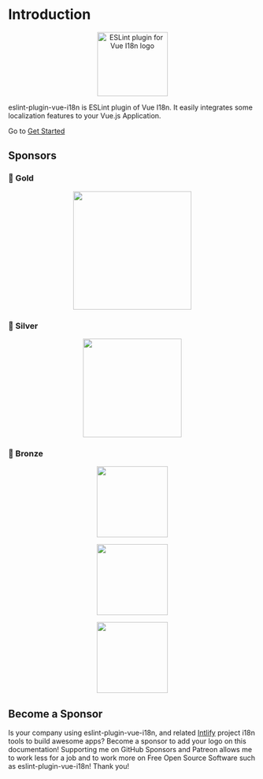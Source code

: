 # Introduction

<p align="center"><img width="143px" height="130px" src="/eslint-plugin-vue-i18n.svg" alt="ESLint plugin for Vue I18n logo"></p>

eslint-plugin-vue-i18n is ESLint plugin of Vue I18n. It easily integrates some localization features to your Vue.js Application.

Go to [Get Started](./started.md)

## Sponsors

### 🥇 Gold

<p align="center">
  <a
    href="https://nuxtjs.org/"
    target="_blank">
    <img
      src="https://raw.githubusercontent.com/intlify/vue-i18n-next/master/docs/public/nuxt.png"
      width="240px"
    />
  </a>
</p>

### 🥈 Silver

<p align="center">
  <a
    href="https://www.codeandweb.com/babeledit?utm_campaign=vue-i18n-2019-01"
    target="_blank">
    <img
      src="https://secure.codeandweb.com/static/babeledit.svg"
      width="200px"
    />
  </a>
</p>

### 🥉 Bronze

<p align="center">
  <a href="https://zenarchitects.co.jp/" target="_blank">
    <img
      src="https://raw.githubusercontent.com/intlify/vue-i18n-next/master/docs/public/zenarchitects.png"
      width="144px"
    />
  </a>
</p>
<p align="center">
  <a href="https://www.sendcloud.com/" target="_blank">
    <img
      src="https://raw.githubusercontent.com/intlify/vue-i18n-next/master/docs/public/sendcloud.png"
      width="144px"
    />
  </a>
</p>
<p align="center">
  <a href="https://www.vuemastery.com/" target="_blank">
    <img
      src="https://raw.githubusercontent.com/intlify/vue-i18n-next/master/docs/public/vuemastery.png"
      width="144px"
    />
  </a>
</p>

## Become a Sponsor

Is your company using eslint-plugin-vue-i18n, and related [Intlify](https://github.com/intlify) project i18n tools to build awesome apps? Become a sponsor to add your logo on this documentation! Supporting me on GitHub Sponsors and Patreon allows me to work less for a job and to work more on Free Open Source Software such as eslint-plugin-vue-i18n! Thank you!

<div class="github">
  <sponsor-button />
</div>

